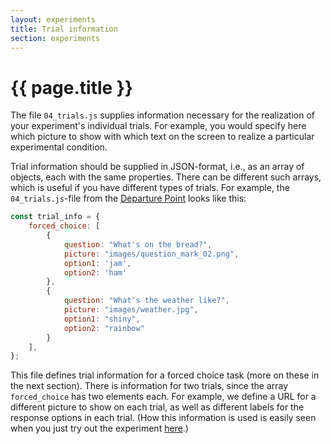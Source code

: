```yaml
---
layout: experiments
title: Trial information
section: experiments
---
```


# {{ page.title }}

The file `04_trials.js` supplies information necessary for the realization of your experiment's individual trials. For example, you would specify here which picture to show with which text on the screen to realize a particular experimental condition.

Trial information should be supplied in JSON-format, i.e., as an array of objects, each with the same properties. There can be different such arrays, which is useful if you have different types of trials. For example, the `04_trials.js`-file from the [Departure Point](https://github.com/magpie-ea/magpie-departure-point) looks like this:


```javascript
const trial_info = {
    forced_choice: [
        {
            question: "What's on the bread?",
            picture: "images/question_mark_02.png",
            option1: 'jam',
            option2: 'ham'
        },
        {
            question: "What's the weather like?",
            picture: "images/weather.jpg",
            option1: "shiny",
            option2: "rainbow"
        }
    ],
};
```

This file defines trial information for a forced choice task (more on these in the next section). There is information for two trials, since the array `forced_choice` has two elements each. For example, we define a URL for a different picture to show on each trial, as well as different labels for the response options in each trial. (How this information is used is easily seen when you just try out the experiment [here](https://departure-point.netlify.com).)
